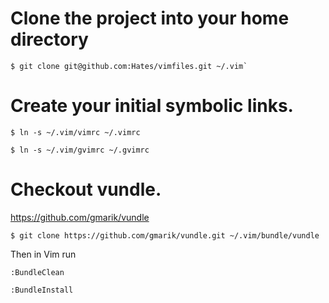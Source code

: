 # Clone the project into your home directory

```
$ git clone git@github.com:Hates/vimfiles.git ~/.vim`
```

# Create your initial symbolic links.

`$ ln -s ~/.vim/vimrc ~/.vimrc`  

`$ ln -s ~/.vim/gvimrc ~/.gvimrc`


# Checkout vundle.

https://github.com/gmarik/vundle

`$ git clone https://github.com/gmarik/vundle.git ~/.vim/bundle/vundle`

Then in Vim run

`:BundleClean`

`:BundleInstall`